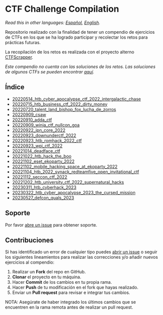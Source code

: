 # CTF Challenge Compilation

*Read this in other languages: [Español](README.md), [English](README.en.md).*

Repositorio realizado con la finalidad de tener un compendio de ejercicios de CTFs en los que se ha logrado participar y recolectar los retos para prácticas futuras.

La recopilación de los retos es realizada con el proyecto alterno [CTFScrapper](https://github.com/srrequiem/CTFScrapper).

*Este compendio no cuenta con las soluciones de los retos. Las soluciones de algunos CTFs se pueden encontrar [aquí](https://srrequiem.xyz/Secronomicon).*

## Índice

- [20220514_htb_cyber_apocalypse_ctf_2022_intergalactic_chase](20220514_htb_cyber_apocalypse_ctf_2022_intergalactic_chase)
- [20220715_htb_business_ctf_2022_dirty_money](20220715_htb_business_ctf_2022_dirty_money)
- [20220720_talent_land_bishop_fox_lucha_de_zorros](20220720_talent_land_bishop_fox_lucha_de_zorros)
- [20220909_csaw](20220909_csaw)
- [20220910_adda_ctf](20220910_adda_ctf)
- [20220909_winja_ctf_nullcon_goa](20220909_winja_ctf_nullcon_goa)
- [20220922_ipn_core_2022](20220922_ipn_core_2022)
- [20220923_downunderctf_2022](20220923_downunderctf_2022)
- [20220923_htb_romhack_2022_ctf](20220923_htb_romhack_2022_ctf)
- [20220923_wpi_ctf_2022](20220923_wpi_ctf_2022)
- [20221014_deadface_ctf](20221014_deadface_ctf)
- [20221022_htb_hack_the_boo](20221022_htb_hack_the_boo)
- [20221102_eset_ekoparty_2022](20221102_eset_ekoparty_2022)
- [20221102_mobile_hacking_space_at_ekoparty_2022](20221102_mobile_hacking_space_at_ekoparty_2022)
- [20221104_htb_2022_synack_redteamfive_open_invitational_ctf](20221104_htb_2022_synack_redteamfive_open_invitational_ctf)
- [20221112_seccon_ctf_2022](20221112_seccon_ctf_2022)
- [20221202_htb_university_ctf_2022_supernatural_hacks](20221202_htb_university_ctf_2022_supernatural_hacks)
- [20230311_htb_cyberhack_2023](20230311_htb_cyberhack_2023)
- [20230322_htb_cyber_apocalypse_2023_the_cursed_mission](20230322_htb_cyber_apocalypse_2023_the_cursed_mission)
- [20230527_defcon_quals_2023](20230527_defcon_quals_2023)

## Soporte

Por favor [abre un issue](https://github.com/srrequiem/CTF-Challenge-Compilation/issues/new) para obtener soporte.

## Contribuciones

Si has identificado un error de cualquier tipo puedes [abrir un issue](https://github.com/srrequiem/CTF-Challenge-Compilation/issues/new) o seguir los siguientes lineamientos para realizar las correcciones y/o añadir nuevos ejercicios al compendio:

1. Realizar un **Fork** del repo en GitHub.
2. **Clonar** el proyecto en tu máquina.
3. Hacer **Commit** de los cambios en tu propia rama.
4. Hacer **Push** de tu modificación en el fork que hayas realizado.
5. Enviar un **Pull request** para revisar e integrar tus cambios.

NOTA: Asegúrate de haber integrado los últimos cambios que se encuentren en la rama remota antes de realizar un pull request.
